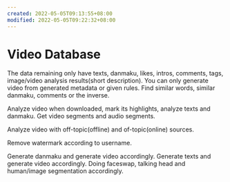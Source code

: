 ```yaml
---
created: 2022-05-05T09:13:55+08:00
modified: 2022-05-05T09:22:32+08:00
---
```


# Video Database

The data remaining only have texts, danmaku, likes, intros, comments, tags, image/video analysis results(short description). You can only generate video from generated metadata or given rules. Find similar words, similar danmaku, comments or the inverse.

Analyze video when downloaded, mark its highlights, analyze texts and danmaku. Get video segments and audio segments.

Analyze video with off-topic(offline) and of-topic(online) sources.

Remove watermark according to username.

Generate danmaku and generate video accordingly. Generate texts and generate video accordingly. Doing faceswap, talking head and human/image segmentation accordingly.
